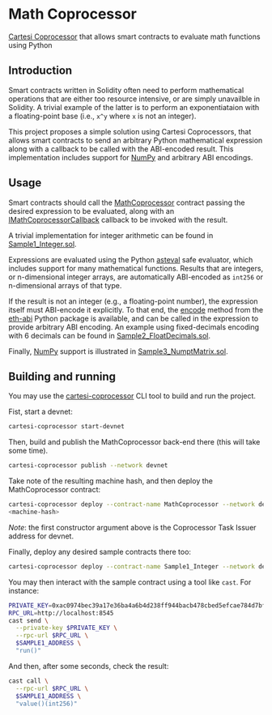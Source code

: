 # Math Coprocessor

[Cartesi Coprocessor](https://github.com/zippiehq/cartesi-coprocessor) that allows smart contracts to evaluate math functions using Python

## Introduction

Smart contracts written in Solidity often need to perform mathematical operations that are either too resource intensive, or are simply unavailble in Solidity.
A trivial example of the latter is to perform an exponentiataion with a floating-point base (i.e., `x^y` where `x` is not an integer).

This project proposes a simple solution using Cartesi Coprocessors, that allows smart contracts to send an arbitrary Python mathematical expression along with a callback to be called with the ABI-encoded result.
This implementation includes support for [NumPy](https://numpy.org/) and arbitrary ABI encodings.

## Usage

Smart contracts should call the [MathCoprocessor](./contracts/src/MathCoprocessor.sol) contract passing the desired expression to be evaluated, along with an [IMathCoprocessorCallback](./contracts/src/MathCoprocessor.sol#L6) callback to be invoked with the result.

A trivial implementation for integer arithmetic can be found in [Sample1_Integer.sol](./contracts/src/Sample1_Integer.sol).

Expressions are evaluated using the Python [asteval](https://lmfit.github.io/asteval/) safe evaluator, which includes support for many mathematical functions.
Results that are integers, or n-dimensional integer arrays, are automatically ABI-encoded as `int256` or n-dimensional arrays of that type.

If the result is not an integer (e.g., a floating-point number), the expression itself must ABI-encode it explicitly.
To that end, the [encode](https://eth-abi.readthedocs.io/en/stable/encoding.html) method from the [eth-abi](https://github.com/ethereum/eth-abi) Python package is available, and can be called in the expression to provide arbitrary ABI encoding.
An example using fixed-decimals encoding with 6 decimals can be found in [Sample2_FloatDecimals.sol](./contracts/src/Sample2_FloatDecimals.sol).

Finally, [NumPy](https://numpy.org/) support is illustrated in [Sample3_NumptMatrix.sol](./contracts/src/Sample3_NumpyMatrix.sol).

## Building and running

You may use the [cartesi-coprocessor](https://docs.mugen.builders/cartesi-co-processor-tutorial/installation#1-coprocessor-cli) CLI tool to build and run the project.

Fist, start a devnet:

```bash
cartesi-coprocessor start-devnet
```

Then, build and publish the MathCoprocessor back-end there (this will take some time).

```bash
cartesi-coprocessor publish --network devnet
```

Take note of the resulting machine hash, and then deploy the MathCoprocessor contract:

```bash
cartesi-coprocessor deploy --contract-name MathCoprocessor --network devnet --constructor-args 0x95401dc811bb5740090279Ba06cfA8fcF6113778 
<machine-hash>
```

_Note_: the first constructor argument above is the Coprocessor Task Issuer address for devnet.

Finally, deploy any desired sample contracts there too:

```bash
cartesi-coprocessor deploy --contract-name Sample1_Integer --network devnet --constructor-args <math-coprocessor-address>
```

You may then interact with the sample contract using a tool like `cast`.
For instance:

```bash
PRIVATE_KEY=0xac0974bec39a17e36ba4a6b4d238ff944bacb478cbed5efcae784d7bf4f2ff80
RPC_URL=http://localhost:8545
cast send \
  --private-key $PRIVATE_KEY \
  --rpc-url $RPC_URL \
  $SAMPLE1_ADDRESS \
  "run()"
```

And then, after some seconds, check the result:

```bash
cast call \
  --rpc-url $RPC_URL \
  $SAMPLE1_ADDRESS \
  "value()(int256)" 
```
